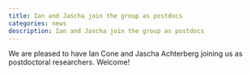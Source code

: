 ```yaml
---
title: Ian and Jascha join the group as postdocs
categories: news
description: Ian and Jascha join the group as postdocs
---
```


We are pleased to have Ian Cone and Jascha Achterberg joining us as postdoctoral researchers. Welcome!